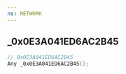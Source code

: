 ```yaml
---
ns: NETWORK
---
```

## _0x0E3A041ED6AC2B45

```c
// 0x0E3A041ED6AC2B45
Any _0x0E3A041ED6AC2B45();
```

